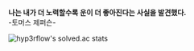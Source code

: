 **나는 내가 더 노력할수록 운이 더 좋아진다는 사실을 발견했다.**  
-토머스 제퍼슨-

![hyp3rflow's solved.ac stats](https://github-readme-solvedac.hyp3rflow.vercel.app/api/?handle=leehongsg3)
